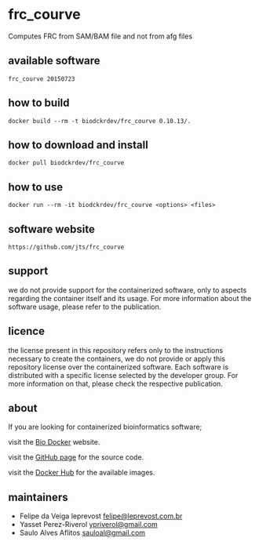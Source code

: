 frc_courve
=====
Computes FRC from SAM/BAM file and not from afg files


available software
--------
`
frc_courve 20150723
`


how to build
------------
`docker build --rm -t biodckrdev/frc_courve 0.10.13/.`


how to download and install
---------------------------
`docker pull biodckrdev/frc_courve`


how to use
------------
`docker run --rm -it biodckrdev/frc_courve <options> <files>`


software website
----------------
`https://github.com/jts/frc_courve`


support
-------
we do not provide support for the containerized software, only to aspects regarding the container itself
and its usage. For more information about the software usage, please refer to the publication.


licence
-------
the license present in this repository refers only to the instructions necessary to create the containers, we do not provide or apply this repository license over the containerized software. Each software is distributed with a specific license selected by the developer group. For more information on that, please check the respective publication.


about
-----
If you are looking for containerized bioinformatics software;

visit the [Bio Docker](http://biodocker.github.io "Bio Docker") website.

visit the [GitHub page](https://github.com/BioDocker/) for the source code.

visit the [Docker Hub](https://registry.hub.docker.com/repos/biodckr/) for the available images.


maintainers
-----------
* Felipe da Veiga leprevost <felipe@leprevost.com.br>
* Yasset Perez-Riverol <ypriverol@gmail.com>
* Saulo Alves Aflitos <sauloal@gmail.com>
